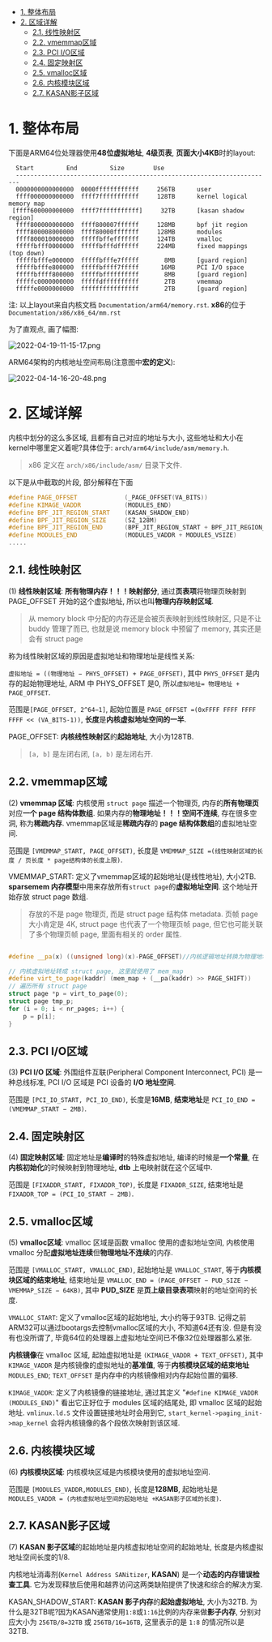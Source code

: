 
<!-- @import "[TOC]" {cmd="toc" depthFrom=1 depthTo=6 orderedList=false} -->

<!-- code_chunk_output -->

- [1. 整体布局](#1-整体布局)
- [2. 区域详解](#2-区域详解)
  - [2.1. 线性映射区](#21-线性映射区)
  - [2.2. vmemmap区域](#22-vmemmap区域)
  - [2.3. PCI I/O区域](#23-pci-io区域)
  - [2.4. 固定映射区](#24-固定映射区)
  - [2.5. vmalloc区域](#25-vmalloc区域)
  - [2.6. 内核模块区域](#26-内核模块区域)
  - [2.7. KASAN影子区域](#27-kasan影子区域)

<!-- /code_chunk_output -->

# 1. 整体布局

下面是ARM64位处理器使用**48位虚拟地址**, **4级页表**, **页面大小4KB**时的layout:

```
  Start			End			Size		Use
  -----------------------------------------------------------------------
  0000000000000000	0000ffffffffffff	 256TB		user
  ffff000000000000	ffff7fffffffffff	 128TB		kernel logical memory map
 [ffff600000000000	ffff7fffffffffff]	  32TB		[kasan shadow region]
  ffff800000000000	ffff800007ffffff	 128MB		bpf jit region
  ffff800008000000	ffff80000fffffff	 128MB		modules
  ffff800010000000	fffffbffefffffff	 124TB		vmalloc
  fffffbfff0000000	fffffbfffdffffff	 224MB		fixed mappings (top down)
  fffffbfffe000000	fffffbfffe7fffff	   8MB		[guard region]
  fffffbfffe800000	fffffbffff7fffff	  16MB		PCI I/O space
  fffffbffff800000	fffffbffffffffff	   8MB		[guard region]
  fffffc0000000000	fffffdffffffffff	   2TB		vmemmap
  fffffe0000000000	ffffffffffffffff	   2TB		[guard region]
```

注: 以上layout来自内核文档 `Documentation/arm64/memory.rst`. **x86**的位于 `Documentation/x86/x86_64/mm.rst`

为了直观点, 画了幅图:

![2022-04-19-11-15-17.png](./images/2022-04-19-11-15-17.png)

ARM64架构的内核地址空间布局(注意图中**宏的定义**):

![2022-04-14-16-20-48.png](./images/2022-04-14-16-20-48.png)

# 2. 区域详解

内核中划分的这么多区域, 且都有自己对应的地址与大小, 这些地址和大小在kernel中哪里定义着呢?具体位于: `arch/arm64/include/asm/memory.h`.

> x86 定义在 `arch/x86/include/asm/` 目录下文件.

以下是从中截取的片段, 部分解释在下面

```cpp
#define PAGE_OFFSET             (_PAGE_OFFSET(VA_BITS))
#define KIMAGE_VADDR            (MODULES_END)
#define BPF_JIT_REGION_START    (KASAN_SHADOW_END)
#define BPF_JIT_REGION_SIZE     (SZ_128M)
#define BPF_JIT_REGION_END      (BPF_JIT_REGION_START + BPF_JIT_REGION_SIZE)
#define MODULES_END             (MODULES_VADDR + MODULES_VSIZE)
.....
```

## 2.1. 线性映射区

(1) **线性映射区域**: **所有物理内存！！！映射部分**, 通过**页表项**将物理页映射到 PAGE_OFFSET 开始的这个虚拟地址, 所以也叫**物理内存映射区域**.

> 从 memory block 中分配的内存还是会被页表映射到线性映射区, 只是不让 buddy 管理了而已, 也就是说 memory block 中预留了 memory, 其实还是会有 struct page

称为线性映射区域的原因是虚拟地址和物理地址是线性关系:

`虚拟地址 = ((物理地址 − PHYS_OFFSET) + PAGE_OFFSET)`, 其中 `PHYS_OFFSET` 是内存的起始物理地址, ARM 中 PHYS_OFFSET 是0, 所以`虚拟地址= 物理地址 + PAGE_OFFSET`.

范围是`[PAGE_OFFSET, 2^64−1]`, 起始位置是 `PAGE_OFFSET =(0xFFFF FFFF FFFF FFFF << (VA_BITS-1))`, **长度**是**内核虚拟地址空间的一半**.

PAGE_OFFSET: **内核线性映射区**的**起始地址**, 大小为128TB.

> `[a, b]` 是左闭右闭, `[a, b)` 是左闭右开.

## 2.2. vmemmap区域

(2) **vmemmap 区域**: 内核使用 `struct page` 描述一个物理页, 内存的**所有物理页**对应**一个 page 结构体数组**. 如果内存的**物理地址！！！空间不连续**, 存在很多空洞, 称为**稀疏内存**. vmemmap区域是**稀疏内存**的 **page 结构体数组**的虚拟地址空间.

范围是 `[VMEMMAP_START, PAGE_OFFSET)`, 长度是 `VMEMMAP_SIZE =(线性映射区域的长度 / 页长度 * page结构体的长度上限)`.

VMEMMAP_START: 定义了vmemmap区域的起始地址(是线性地址), 大小2TB. **sparsemem 内存模型**中用来存放所有`struct page`的**虚拟地址空间**. 这个地址开始存放 struct page 数组.

> 存放的不是 page 物理页, 而是 struct page 结构体 metadata. 页帧 page 大小肯定是 4K, struct page 也代表了一个物理页帧 page, 但它也可能关联了多个物理页帧 page, 里面有相关的 order 属性.

```cpp

#define __pa(x) ((unsigned long)(x)-PAGE_OFFSET)//内核逻辑地址转换为物理地址

// 内核虚拟地址转成 struct page, 这里就使用了 mem_map
#define virt_to_page(kaddr) (mem_map + (__pa(kaddr) >> PAGE_SHIFT))
// 遍历所有 struct page
struct page *p = virt_to_page(0);
struct page tmp_p;
for (i = 0; i < nr_pages; i++) {
    p = p[i];
}
```

## 2.3. PCI I/O区域

(3) **PCI I/O 区域**: 外围组件互联(Peripheral Component Interconnect, PCI) 是一种总线标准, PCI I/O 区域是 PCI 设备的 **I/O 地址空间**.

范围是 `[PCI_IO_START, PCI_IO_END)`, 长度是**16MB**, **结束地址**是 `PCI_IO_END = (VMEMMAP_START − 2MB)`.

## 2.4. 固定映射区

(4) **固定映射区域**: 固定地址是**编译时**的特殊虚拟地址, 编译的时候是**一个常量**, 在**内核初始化**的时候映射到物理地址, **dtb** 上电映射就在这个区域中.

范围是 `[FIXADDR_START, FIXADDR_TOP)`, 长度是 `FIXADDR_SIZE`, 结束地址是 `FIXADDR_TOP = (PCI_IO_START − 2MB)`.

## 2.5. vmalloc区域

(5) **vmalloc区域**: vmalloc 区域是函数 vmalloc 使用的虚拟地址空间, 内核使用 vmalloc 分配**虚拟地址连续**但**物理地址不连续**的内存.

范围是 `[VMALLOC_START, VMALLOC_END)`, 起始地址是 `VMALLOC_START`, 等于**内核模块区域的结束地址**, 结束地址是 `VMALLOC_END = (PAGE_OFFSET − PUD_SIZE − VMEMMAP_SIZE − 64KB)`, 其中 **PUD_SIZE** 是**页上级目录表项**映射的地址空间的长度.

`VMALLOC_START`: 定义了vmalloc区域的起始地址, 大小约等于93TB. 记得之前ARM32可以通过bootargs去控制vmalloc区域的大小, 不知道64还有没. 但是有没有也没所谓了, 毕竟64位的处理器上虚拟地址空间已不像32位处理器那么紧张.

**内核镜像**在 vmalloc 区域, 起始虚拟地址是 `(KIMAGE_VADDR + TEXT_OFFSET)`, 其中 `KIMAGE_VADDR` 是内核镜像的虚拟地址的**基准值**, 等于**内核模块区域的结束地址** `MODULES_END`; `TEXT_OFFSET` 是内存中的内核镜像相对内存起始位置的偏移.

`KIMAGE_VADDR`: 定义了内核镜像的链接地址, 通过其定义 "`#define KIMAGE_VADDR (MODULES_END)`" 看出它正好位于 modules 区域的结尾处, 即 vmalloc 区域的起始地址. `vmlinux.ld.S` 文件设置链接地址时会用到它, `start_kernel->paging_init->map_kernel` 会将内核镜像的各个段依次映射到该区域.

## 2.6. 内核模块区域

(6) **内核模块区域**: 内核模块区域是内核模块使用的虚拟地址空间.

范围是 `[MODULES_VADDR,MODULES_END)`, 长度是**128MB**, 起始地址是 `MODULES_VADDR = (内核虚拟地址空间的起始地址 +KASAN影子区域的长度)`.

## 2.7. KASAN影子区域

(7) **KASAN 影子区域**的起始地址是内核虚拟地址空间的起始地址, 长度是内核虚拟地址空间长度的1/8.

内核地址消毒剂(`Kernel Address SANitizer`, **KASAN**) 是一个**动态的内存错误检查工具**. 它为发现释放后使用和越界访问这两类缺陷提供了快速和综合的解决方案.

KASAN_SHADOW_START: **KASAN 影子内存**的**起始虚拟地址**, 大小为32TB. 为什么是32TB呢?因为KASAN通常使用`1:8`或`1:16`比例的内存来做**影子内存**, 分别对应大小为 `256TB/8=32TB` 或 `256TB/16=16TB`, 这里表示的是 `1:8` 的情况所以是32TB.